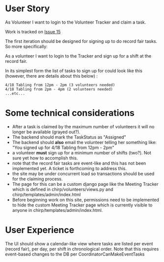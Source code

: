 # User Story #

As Volunteer I want to login to the Volunteer Tracker and claim a task.

Work is tracked on [Issue 15](https://code.google.com/p/chirpradio/issues/detail?id=15)

The first iteration should be designed for signing up to do record fair tasks.  So more specifically:

As a volunteer I want to login to the Tracker and sign up for a shift
at the record fair.

In its simplest form the list of tasks to sign up for could look like this (however, there are details about this below) :

```
4/18 Tabling from 12pm - 2pm (3 volunteers needed)
4/18 Tabling from 2pm - 4pm (2 volunteers needed)
...etc...
```

# Some technical considerations #

  * After a task is claimed by the maximum number of volunteers it will no longer be available (grayed out?).
  * The backend should mark the TaskStatus as "Assigned"
  * The backend should **also** email the volunteer telling her something like: "You signed up for 4/18 Tabling from 12pm - 2pm"
  * a volunteer **must** sign up for a minimum number of shifts (two?).  Not sure yet how to accomplish this.
  * note that the record fair tasks are event-like and this has not been implemented yet.  A ticket is forthcoming to address this.
  * the site may be under concurrent load so transactions should be used for the claiming process.
  * The page for this can be a custom django page like the Meeting Tracker which is defined in chirp/volunteers/views.py and chirp/templates/admin/index.html
  * Before beginning work on this site, permissions need to be implemented to hide the custom Meeting Tracker page which is currently visible to anyone in chirp/templates/admin/index.html.

# User Experience #

The UI should show a calendar-like view where tasks are listed per event (record fair), per day, per shift in chronological order.  Note that this requires event-based changes to the DB per CoordinatorCanMakeEventTasks